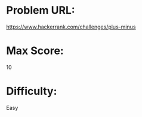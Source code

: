 # Problem URL:
https://www.hackerrank.com/challenges/plus-minus

# Max Score:
10

# Difficulty:
Easy
